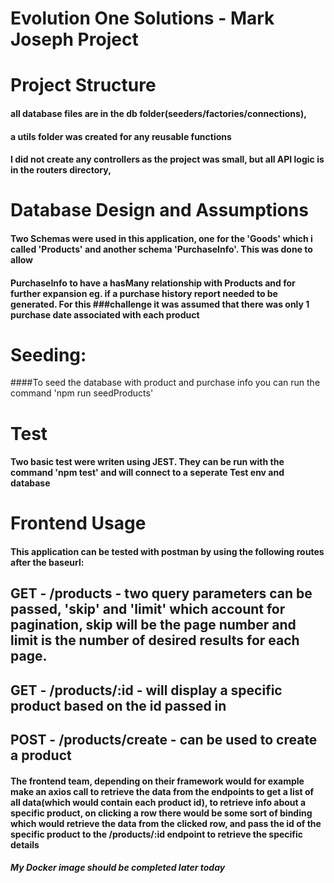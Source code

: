 #  Evolution One Solutions - Mark Joseph Project

# Project Structure
#### all database files are in the db folder(seeders/factories/connections), 
#### a utils folder was created for any reusable functions
#### I did not create any controllers as the project was small, but all API logic is in the routers directory,  
  
# Database Design and Assumptions
#### Two Schemas were used in this application, one for the 'Goods' which i called 'Products' and another schema 'PurchaseInfo'. This was done to allow 
#### PurchaseInfo to have a hasMany relationship with Products and for further expansion eg. if a purchase history report needed to be generated. For this  ###challenge it was assumed that there was only 1 purchase date associated with each product

# Seeding:
####To seed the database with product and purchase info you can run the command 'npm run seedProducts'

# Test
#### Two basic test were writen using JEST. They can be run with the command 'npm test' and will connect to a seperate Test env and database

# Frontend Usage
#### This application can be tested with postman by using the following routes after the baseurl: 
## GET - /products - two query parameters can be passed, 'skip' and 'limit' which account for pagination, skip will be the page number and limit is the number of desired results for each page.

## GET - /products/:id  - will display a specific product based on the id passed in

## POST - /products/create - can be used to create a product

#### The frontend team, depending on their framework would for example make an axios call to retrieve the data from the endpoints to get a list of all data(which would contain each product id), to retrieve info about a specific product, on clicking a row there would be some sort of binding which would retrieve the data from the clicked row, and pass the id of the specific product to the /products/:id endpoint to retrieve the specific details

##### My Docker image should be completed later today
